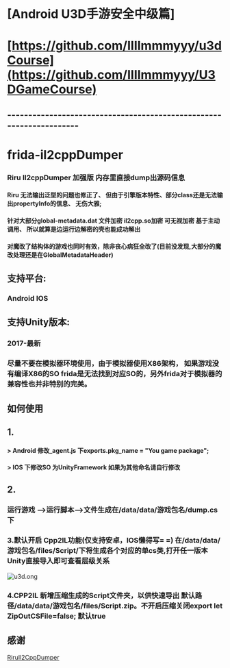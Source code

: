 


# [Android U3D手游安全中级篇] 
# [https://github.com/IIIImmmyyy/u3dCourse](https://github.com/IIIImmmyyy/U3DGameCourse)




## --------------------------------------------------------------------


# frida-il2cppDumper

### Riru Il2cppDumper 加强版 内存里直接dump出源码信息
#### Riru 无法输出泛型的问题也修正了、 但由于引擎版本特性、部分class还是无法输出propertyInfo的信息、 无伤大雅;
#### 针对大部分global-metadata.dat 文件加密 il2cpp.so加密 可无视加密  基于主动调用、 所以就算是边运行边解密的壳也能成功解出
#### 对魔改了结构体的游戏也同时有效，除非丧心病狂全改了(目前没发现,大部分的魔改处理还是在GlobalMetadataHeader)
## 支持平台:
### Android IOS
## 支持Unity版本:
### 2017-最新
### 尽量不要在模拟器环境使用，由于模拟器使用X86架构， 如果游戏没有编译X86的SO frida是无法找到对应SO的，另外frida对于模拟器的兼容性也并非特别的完美。

## 如何使用
## 1.
#### > Android 修改_agent.js 下exports.pkg_name = "You game package";

#### > IOS 下修改SO 为UnityFramework 如果为其他命名请自行修改

## 2.
### 运行游戏 -->运行脚本-->文件生成在/data/data/游戏包名/dump.cs下

### 3.默认开启 Cpp2IL功能(仅支持安卓，IOS懒得写= =) 在/data/data/游戏包名/files/Script/下将生成各个对应的单cs类,打开任一版本Unity直接导入即可查看层级关系
<img alt ="u3d.ong" src="https://raw.githubusercontent.com/IIIImmmyyy/frida-il2cppDumper/main/1.png" >

### 4.CPP2IL 新增压缩生成的Script文件夹，以供快速导出 默认路径/data/data/游戏包名/files/Script.zip。不开启压缩关闭export let ZipOutCSFile=false; 默认true


## 感谢
[RiruIl2CppDumper ](https://github.com/Perfare/Riru-Il2CppDumper.git)


